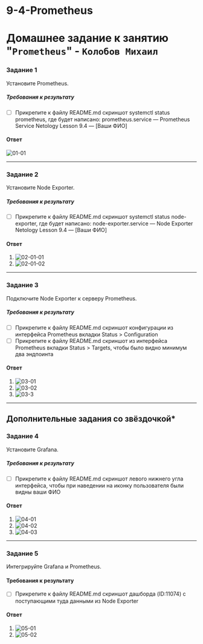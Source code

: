# 9-4-Prometheus
# Домашнее задание к занятию "`Prometheus`" - `Колобов Михаил`

### Задание 1
Установите Prometheus.

##### Требования к результату
- [ ] Прикрепите к файлу README.md скриншот systemctl status prometheus, где будет написано: prometheus.service — Prometheus Service Netology Lesson 9.4 — [Ваши ФИО]

#### Ответ

![01-01](https://github.com/Mikhail-2023/9-4-Prometheus/blob/main/screen/01-01.PNG)

---

### Задание 2
Установите Node Exporter.

##### Требования к результату
- [ ] Прикрепите к файлу README.md скриншот systemctl status node-exporter, где будет написано: node-exporter.service — Node Exporter Netology Lesson 9.4 — [Ваши ФИО]

#### Ответ

1. ![02-01-01](https://github.com/Mikhail-2023/9-4-Prometheus/blob/main/screen/02-01-01.PNG)
2. ![02-01-02](https://github.com/Mikhail-2023/9-4-Prometheus/blob/main/screen/02-01-02.PNG)

---

### Задание 3
Подключите Node Exporter к серверу Prometheus.

##### Требования к результату
- [ ] Прикрепите к файлу README.md скриншот конфигурации из интерфейса Prometheus вкладки Status > Configuration
- [ ] Прикрепите к файлу README.md скриншот из интерфейса Prometheus вкладки Status > Targets, чтобы было видно минимум два эндпоинта

#### Ответ

1. ![03-01](https://github.com/Mikhail-2023/9-4-Prometheus/blob/main/screen/03-01.PNG)
2. ![03-02](https://github.com/Mikhail-2023/9-4-Prometheus/blob/main/screen/03-02.PNG)
3. ![03-3](https://github.com/Mikhail-2023/9-4-Prometheus/blob/main/screen/03-03.PNG)

---

## Дополнительные задания со звёздочкой*

### Задание 4
Установите Grafana.

##### Требования к результату
- [ ] Прикрепите к файлу README.md скриншот левого нижнего угла интерфейса, чтобы при наведении на иконку пользователя были видны ваши ФИО

#### Ответ

1. ![04-01](https://github.com/Mikhail-2023/9-4-Prometheus/blob/main/screen/04-01.PNG)
2. ![04-02](https://github.com/Mikhail-2023/9-4-Prometheus/blob/main/screen/04-02.PNG)
3. ![04-03](https://github.com/Mikhail-2023/9-4-Prometheus/blob/main/screen/04-03.PNG)

---

### Задание 5

Интегрируйте Grafana и Prometheus.

#### Требования к результату
- [ ] Прикрепите к файлу README.md скриншот дашборда (ID:11074) с поступающими туда данными из Node Exporter

#### Ответ

1. ![05-01](https://github.com/Mikhail-2023/9-4-Prometheus/blob/main/screen/05-01.PNG)
2. ![05-02](https://github.com/Mikhail-2023/9-4-Prometheus/blob/main/screen/05-02.PNG)
